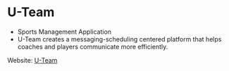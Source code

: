 # U-Team

* Sports Management Application
* U-Team creates a messaging-scheduling centered platform that helps coaches and players communicate more efficiently.

Website: [U-Team](http://u-team.io)
